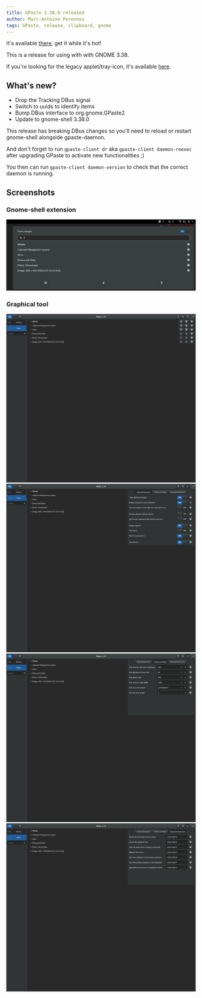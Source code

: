 ```yaml
---
title: GPaste 3.38.0 released
author: Marc-Antoine Perennou
tags: GPaste, release, clipboard, gnome
---
```


It's available [there](https://www.imagination-land.org/files/gpaste/gpaste-3.38.0.tar.xz), get it while it's hot!

This is a release for using with with GNOME 3.38.

If you're looking for the legacy applet/tray-icon, it's available [here](https://github.com/Keruspe/gpaste-applet).

## What's new?

- Drop the Tracking DBus signal
- Switch to uuids to identify items
- Bump DBus interface to org.gnome.GPaste2
- Update to gnome-shell 3.38.0

This release has breaking DBus changes so you'll need to reload or restart gnome-shell alongside gpaste-daemon.

And don't forget to run `gpaste-client dr` aka `gpaste-client daemon-reexec` after upgrading GPaste to activate new functionalities ;)

You then can run `gpaste-client daemon-version` to check that the correct daemon is running.

## Screenshots

### Gnome-shell extension

<img src="/images/GPaste/3/Extension.png" alt="Extension"/>

### Graphical tool

<img src="/images/GPaste/3/Ui-1-full.png" alt="Ui-1"/>

<img src="/images/GPaste/3/Ui-2-full.png" alt="Ui-2"/>

<img src="/images/GPaste/3/Ui-3-full.png" alt="Ui-3"/>

<img src="/images/GPaste/3/Ui-4-full.png" alt="Ui-4"/>

